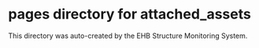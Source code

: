 # pages directory for attached_assets

This directory was auto-created by the EHB Structure Monitoring System.